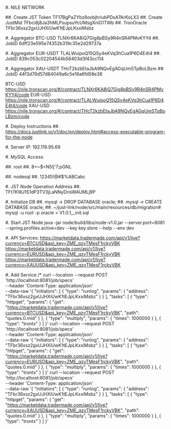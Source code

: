 
#. NILE NETWORK

##. Create JST Token 		TF17BgPaZYbz8oxbjhriubPDsA7ArKoLX3
##. Create JustMid			TFbci8j8Ja3hMLPsupsuYcUMsgXniG1TWb
##. TronOracle 				TFbr36xsz2gxUJHXiUwK1tEJpLKxxiMsbz

#. Aggregator BTC-USD		TLNXr6KA8iQ7Gig8pBSy9R4nSR4PMvKYY4
##. JobID					6dff23e595e74352b319c35e2d29737a

#. Aggregator EUR-USDT		TLALWuipoQ15QSy4eKVq3hCua1P6D4E4t4
##. JobID					839c053c02204544b56403d3f43cc114

#. Aggregator XAU-USDT		THcT2kzbEtaJbA9NQvEgAGqUmSTpBoLBzm
##. JobID					44f3d76d57d84049a6c5e16a6fd58e38


BTC-USD https://nile.tronscan.org/#/contract/TLNXr6KA8iQ7Gig8pBSy9R4nSR4PMvKYY4/code
EUR-USD https://nile.tronscan.org/#/contract/TLALWuipoQ15QSy4eKVq3hCua1P6D4E4t4/code
XAU-USD https://nile.tronscan.org/#/contract/THcT2kzbEtaJbA9NQvEgAGqUmSTpBoLBzm/code

#. Deploy Instructions
##. https://docs.justlink.io/v1/doc/en/deploy.html#access-executable-program-for-the-node

#. Server IP: 192.119.95.69

#. MySQL Access:

##. root
##. 8+~$<N5!j'7;pGNL

##. nodesql
##. 12345!@#$%ABCabc

#. JST Node Operation Address
##. TFt7KWJ1S1dP3TV3jLaNNyDrisWAUMLj9P

#. Initialize DB
##. mysql -> DROP DATABASE oracle;
##. mysql -> CREATE DATABASE oracle;
##. ~/just-link/node/src/main/resources/db/migration# mysql -u root -p oracle < V1.0.1__init.sql 

#. Start JST Node
java -jar node/build/libs/node-v1.0.jar --server.port=8081 --spring.profiles.active=dev --key key.store --help --env dev

#. API Services:
https://marketdata.tradermade.com/api/v1/live?currency=BTCUSD&api_key=ZME_qzvTMesF1rckyVBK 
https://marketdata.tradermade.com/api/v1/live?currency=EURUSD&api_key=ZME_qzvTMesF1rckyVBK
https://marketdata.tradermade.com/api/v1/live?currency=XAUUSD&api_key=ZME_qzvTMesF1rckyVBK

#. Add Service
	/*
	    curl --location --request POST 'http://localhost:8081/job/specs' \
		  --header 'Content-Type: application/json' \
		    --data-raw '{
		    "initiators": [
		        {
		        "type": "runlog",
		        "params": {
		            "address": "TFbr36xsz2gxUJHXiUwK1tEJpLKxxiMsbz"
		        }
		        }
		    ],
		    "tasks": [
		        {
			        "type": "httpget",
			        "params": {
			            "get": "https://marketdata.tradermade.com/api/v1/live?currency=BTCUSD&api_key=ZME_qzvTMesF1rckyVBK",
			            "path": "quotes.0.mid"
			        }
		        },
		        {
			        "type": "multiply",
			        "params": {
			            "times": 1000000
			        }
		        },
		        {
		        "type": "trontx"
		        }
		    ]
		}'
		curl --location --request POST 'http://localhost:8081/job/specs' \
		  --header 'Content-Type: application/json' \
		    --data-raw '{
		    "initiators": [
		        {
		        "type": "runlog",
		        "params": {
		            "address": "TFbr36xsz2gxUJHXiUwK1tEJpLKxxiMsbz"
		        }
		        }
		    ],
		    "tasks": [
		        {
			        "type": "httpget",
			        "params": {
			            "get": "https://marketdata.tradermade.com/api/v1/live?currency=EURUSD&api_key=ZME_qzvTMesF1rckyVBK",
			            "path": "quotes.0.mid"
			        }
		        },
		        {
			        "type": "multiply",
			        "params": {
			            "times": 1000000
			        }
		        },
		        {
		        "type": "trontx"
		        }
		    ]
		}' 
		curl --location --request POST 'http://localhost:8081/job/specs' \
		  --header 'Content-Type: application/json' \
		    --data-raw '{
		    "initiators": [
		        {
		        "type": "runlog",
		        "params": {
		            "address": "TFbr36xsz2gxUJHXiUwK1tEJpLKxxiMsbz"
		        }
		        }
		    ],
		    "tasks": [
		        {
			        "type": "httpget",
			        "params": {
			            "get": "https://marketdata.tradermade.com/api/v1/live?currency=XAUUSD&api_key=ZME_qzvTMesF1rckyVBK",
			            "path": "quotes.0.mid"
			        }
		        },
		        {
			        "type": "multiply",
			        "params": {
			            "times": 1000000
			        }
		        },
		        {
		        "type": "trontx"
		        }
		    ]
		}'  


